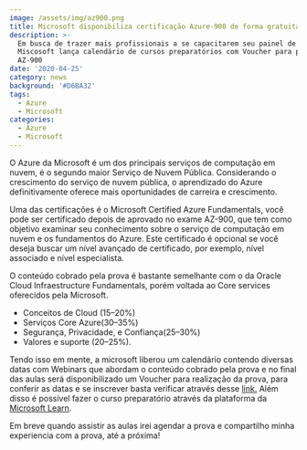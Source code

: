 ```yaml
---
image: /assets/img/az900.png
title: Microsoft disponibiliza certificação Azure-900 de forma gratuita
description: >-
  Em busca de trazer mais profissionais a se capacitarem seu painel de Cloud, a
  Miscosoft lança calendário de cursos preparatórios com Voucher para prova
  AZ-900
date: '2020-04-25'
category: news
background: '#D6BA32'
tags:
  - Azure
  - Microsoft
categories:
  - Azure
  - Microsoft
---
```

O Azure da Microsoft é um dos principais serviços de computação em nuvem, é o segundo maior Serviço de Nuvem Pública. Considerando o crescimento do serviço de nuvem pública, o aprendizado do Azure definitivamente oferece mais oportunidades de carreira e crescimento. 

Uma das certificações é o Microsoft Certified Azure Fundamentals, você pode ser certificado depois de aprovado no exame AZ-900, que tem como objetivo examinar seu conhecimento sobre o serviço de computação em nuvem e os fundamentos do Azure. Este certificado é opcional se você deseja buscar um nível avançado de certificado, por exemplo, nível associado e nível especialista. 

O conteúdo cobrado pela prova é bastante semelhante com o da Oracle Cloud Infraestructure Fundamentals, porém voltada ao Core services oferecidos pela Microsoft.

* Conceitos de Cloud (15–20%)
* Serviços Core Azure(30–35%)
* Segurança, Privacidade, e Confiança(25–30%)
* Valores e suporte (20–25%).

Tendo isso em mente, a microsoft liberou um calendário contendo diversas datas com Webinars que abordam o conteúdo cobrado pela prova e no final das aulas será disponibilizado um Voucher para realização da prova, para conferir as datas e se inscrever basta verificar através desse [link.](https://azure.microsoft.com/en-us/community/events/?query=Microsoft+Azure+Virtual+Training+Day%3A+Fundamentals) Além disso é possível fazer o curso preparatório através da plataforma da [Microsoft Learn](https://docs.microsoft.com/en-us/learn/paths/azure-fundamentals/).

Em breve quando assistir as aulas irei agendar a prova e compartilho minha experiencia com a prova, até a próxima!

